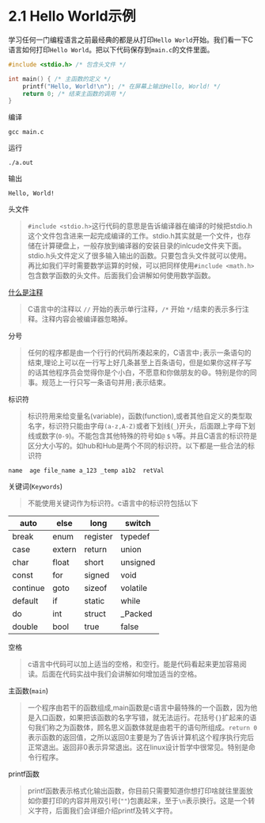 # 2.1 Hello World示例
学习任何一门编程语言之前最经典的都是从打印`Hello World`开始。我们看一下C语言如何打印`Hello World`。把以下代码保存到`main.c`的文件里面。
``` c
#include <stdio.h> /* 包含头文件 */

int main() { /* 主函数的定义 */
    printf("Hello, World!\n"); /* 在屏幕上输出Hello, World! */
    return 0; /* 结束主函数的调用 */
}
```
编译
```shell
gcc main.c
```
运行
```shell
./a.out
```
输出
```
Hello, World!
```
头文件
>`#include <stdio.h>`这行代码的意思是告诉编译器在编译的时候把stdio.h这个文件包含进来一起完成编译的工作。stdio.h其实就是一个文件，也存储在计算硬盘上，一般存放到编译器的安装目录的inlcude文件夹下面。stdio.h头文件定义了很多输入输出的函数。只要包含头文件就可以使用。再比如我们平时需要数学运算的时候，可以把同样使用`#include <math.h>`包含数学函数的头文件。后面我们会讲解如何使用数学函数。

[什么是注释](https://zh.wikipedia.org/wiki/%E6%B3%A8%E9%87%8A_(%E8%AE%A1%E7%AE%97%E6%9C%BA%E8%AF%AD%E8%A8%80))
>C语言中的注释以 `//` 开始的表示单行注释，`/*` 开始 `*/`结束的表示多行注释。注释内容会被编译器忽略掉。

分号
>任何的程序都是由一个行行的代码所凑起来的，C语言中`;`表示一条语句的结束,理论上可以在一行写上好几条甚至上百条语句，但是如果你这样子写的话其他程序员会觉得你是个小白，不愿意和你做朋友的😄。特别是你的同事。规范上一行只写一条语句并用`;`表示结束。

标识符
>标识符用来给变量名(variable)，函数(function),或者其他自定义的类型取名字，标识符只能由字母`(a-z,A-Z)`或者下划线(`_`)开头，后面跟上字母下划线或数字(`0-9`)。不能包含其他特殊的符号如`@` `$` `%`等。并且C语言的标识符是区分大小写的。如hub和Hub是两个不同的标识符。以下都是一些合法的标识符
```
name  age file_name a_123 _temp a1b2  retVal
```

关键词(`Keywords`)
>不能使用关键词作为标识符。c语言中的标识符包括以下

|auto	|else	|long	|switch|
| - |  -| - |  -|
|break	|enum	|register	|typedef|
|case	|extern	|return	|union|
|char	|float	|short	|unsigned|
|const	|for	|signed	|void|
|continue	|goto	|sizeof	|volatile|
|default	|if	|static	|while|
|do	|int	|struct	|_Packed|
|double |bool|true|false|

空格
>c语言中代码可以加上适当的空格，和空行。能是代码看起来更加容易阅读。后面在代码实战中我们会讲解如何增加适当的空格。

主函数(`main`)
>一个程序由若干的函数组成,main函数是c语言中最特殊的一个函数，因为他是入口函数，如果把该函数的名字写错，就无法运行。花括号`{}`扩起来的语句我们称之为函数体，顾名思义函数体就是由若干的语句所组成。`return 0`表示函数的返回值，之所以返回0主要是为了告诉计算机这个程序执行完后正常退出。返回非0表示异常退出。这在linux设计哲学中很常见。特别是命令行程序。

printf函数
>printf函数表示格式化输出函数，你目前只需要知道你想打印啥就往里面放如你要打印的内容并用双引号(`""`)包裹起来，至于`\n`表示换行。这是一个转义字符，后面我们会详细介绍printf及转义字符。
